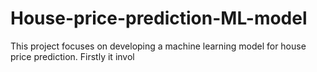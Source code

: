 # House-price-prediction-ML-model
This project focuses on developing a machine learning model for house price prediction. Firstly it invol 
